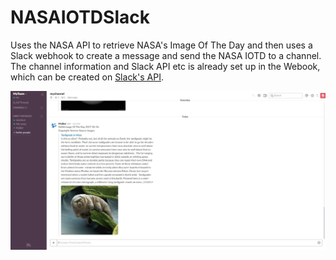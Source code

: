# NASAIOTDSlack
Uses the NASA API to retrieve NASA's Image Of The Day and then uses a Slack webhook to create a message and send the NASA IOTD to a channel. The channel information and Slack API etc is already set up in the Webook, which can be created on <a target=_blank href="http://api.slack.com">Slack's API</a>.

<img src=https://github.com/pda87/NASAIOTDSlack/blob/master/Screenshot.JPG>
